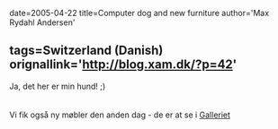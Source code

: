 date=2005-04-22
title=Computer dog and new furniture
author='Max Rydahl Andersen'

tags=Switzerland (Danish) 
orignallink='http://blog.xam.dk/?p=42'
---
<div><p>Ja, det her er min hund! ;)
<br><br><img src="http://www.xam.dk/coppermine/albums/userpics/10001/IMG_0802.JPG" alt=""><br><br>
Vi fik også ny møbler den anden dag - de er at se i 
<a href="http://www.xam.dk/coppermine/thumbnails.php?album=34">Galleriet</a></p></div>
